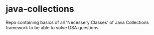 # java-collections
Repo containing basics of all 'Necessery Classes' of Java Collections framework to be able to solve DSA questions 
